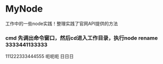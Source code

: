 # MyNode
工作中的一些node实践！整理实践了官网API提供的方法   

### cmd 先调出命令窗口，然后cd进入工作目录，执行node rename   3333441133333
111222333444555
呃呃呃
日日日
